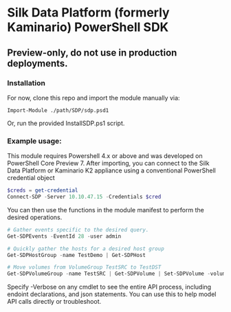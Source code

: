# Silk Data Platform (formerly Kaminario) PowerShell SDK 
## Preview-only, do not use in production deployments. 

### Installation 
For now, clone this repo and import the module manually via:
```
Import-Module ./path/SDP/sdp.psd1
```

Or, run the provided InstallSDP.ps1 script. 

### Example usage:

This module requires Powershell 4.x or above and was developed on PowerShell Core Preview 7. 
After importing, you can connect to the Silk Data Platform or Kaminario K2 appliance using a conventional PowerShell credential object
```powershell
$creds = get-credential
Connect-SDP -Server 10.10.47.15 -Credentials $cred
```

You can then use the functions in the module manifest to perform the desired operations. 
```Powershell
# Gather events specific to the desired query. 
Get-SDPEvents -EventId 28 -user admin

# Quickly gather the hosts for a desired host group
Get-SDPHostGroup -name TestDemo | Get-SDPHost

# Move volumes from VolumeGroup TestSRC to TestDST
Get-SDPVolumeGroup -name TestSRC | Get-SDPVolume | Set-SDPVolume -volumeGroupName TestDST
```

Specify -Verbose on any cmdlet to see the entire API process, including endoint declarations, and json statements. You can use this to help model API calls directly or troubleshoot. 
